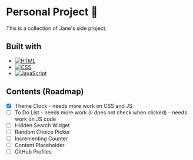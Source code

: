 # Personal Project 🫡
This is a collection of Jane's side project.

## Built with
* [![HTML](https://img.shields.io/badge/HTML-%23E34F26.svg?style=for-the-badge&logo=html5&logoColor=white)](https://developer.mozilla.org/en-US/docs/Web/HTML)
* [![CSS](https://img.shields.io/badge/CSS-%231572B6.svg?style=for-the-badge&logo=css3&logoColor=white)](https://developer.mozilla.org/en-US/docs/Web/CSS)
* [![JavaScript](https://img.shields.io/badge/JavaScript-%23F7DF1E.svg?style=for-the-badge&logo=javascript&logoColor=black)](https://developer.mozilla.org/en-US/docs/Web/JavaScript)

## Contents (Roadmap)
- [x] Theme Clock
      - needs more work on CSS and JS
- [ ] To Do List
      - needs more work (li does not check when clicked)
      - needs work on JS code
- [ ] Hidden Search Widget
- [ ] Random Choice Picker
- [ ] Incrementing Counter
- [ ] Content Placeholder
- [ ] GitHub Profiles
